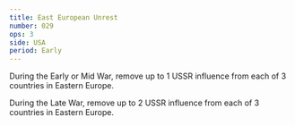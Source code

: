 ```yaml
---
title: East European Unrest
number: 029
ops: 3
side: USA
period: Early
---
```

During the Early or Mid War, remove up to 1 USSR influence from each of 3 countries in Eastern Europe.

During the Late War, remove up to 2 USSR influence from each of 3 countries in Eastern Europe.
